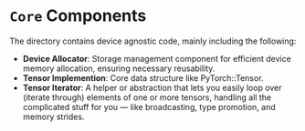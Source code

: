 # `Core` Components

The directory contains device agnostic code, mainly including the following:

- **Device Allocator**: Storage management component for efficient device memory allocation, ensuring necessary reusability.
- **Tensor Implemention**:  Core data structure like PyTorch::Tensor.
- **Tensor Iterator**: A helper or abstraction that lets you easily loop over (iterate through) elements of one or more tensors, handling all the complicated stuff for you — like broadcasting, type promotion, and memory strides.
